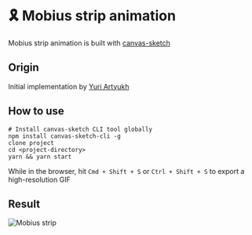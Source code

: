# 🎗️ Mobius strip animation

Mobius strip animation is built with [canvas-sketch](https://github.com/mattdesl/canvas-sketch)

## Origin

Initial implementation by [Yuri Artyukh](https://twitter.com/akella)

## How to use

```
# Install canvas-sketch CLI tool globally
npm install canvas-sketch-cli -g
clone project
cd <project-directory>
yarn && yarn start
```

While in the browser, hit `Cmd + Shift + S` or `Ctrl + Shift + S` to export a high-resolution GIF

## Result

![Mobius strip](output/2020.05.28-09.39.38.gif)
